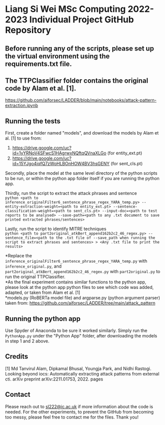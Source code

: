 # Liang Si Wei MSc Computing 2022-2023 Individual Project GitHub Repository

## Before running any of the scripts, please set up the virtual environment using the requirements.txt file.

## The TTPClassifier folder contains the original code by Alam et al. [1].
https://github.com/aiforsec/LADDER/blob/main/notebooks/attack-pattern-extraction.ipynb

## Running the tests
First, create a folder named "models", and download the models by Alam et al. [1] to use from: 
1. https://drive.google.com/uc?id=1yYRNoV4SFwcS1HAgrwxNQftqQVnaXLGo (for entity_ext.pt)
2. https://drive.google.com/uc?id=15YJgo4iqfQ7zWoHLBOnHOW4BV3hsGENY (for sent_cls.pt)

Secondly, place the model at the same level directory of the python scripts to be run, or within the python app folder itself if you are running the python app.

Thirdly, run the script to extract the attack phrases and sentence <br>
`python <path to inference_originalFilter6_sentence_phrase_regex_YARA_temp.py> --entity-extraction-weight=<path to entity_ext.pt> --sentence-classification-weight=<path to sent_cls.pt> --input-doc=<path to test reports to be analysed> --save-path=<path to any .txt document to save printed extracted phrases/sentences>`

Lastly, run the script to identify MITRE techniques <br>
`python <path to part2original_atkBert_append162b2c2_46_regex.py> --sentence_file=<path to the .txt file of --save_path when running the script to extract phrases and sentences> > <Any .txt file to print the results>`

*Replace the `inference_originalFilter6_sentence_phrase_regex_YARA_temp.py` with `inference_original.py`, and `part2original_atkBert_append162b2c2_46_regex.py` with `part2original.py` to run the original TTPClassifier. <br>
*As the final experiment contains similar functions to the python app, please look at the python app python files to see which code was added, adapted, or taken from Alam et al. [1] <br>
*models.py (RoBERTa model file) and argparse.py (python argument parser) taken from: https://github.com/aiforsec/LADDER/tree/main/attack_pattern <br>

## Running the python app
Use Spyder of Anaconda to be sure it worked similarly. Simply run the `PythonApp.py` under the "Python App" folder, after downloading the models in step 1 and 2 above.

## Credits
[1] Md Tanvirul Alam, Dipkamal Bhusal, Youngja Park, and Nidhi Rastogi. Looking beyond iocs: Automatically extracting attack patterns from external cti. arXiv preprint arXiv:2211.01753, 2022. pages

## Contact
Please reach out to sl222@ic.ac.uk if more information about the code is needed. For the other experiments, to prevent the GitHub from becoming too messy, please feel free to contact me for the files. Thank you!

